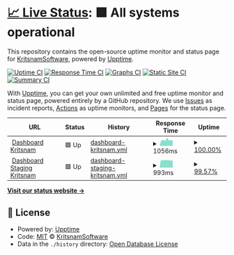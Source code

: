 # [📈 Live Status](https://KritsnamSoftware.github.io/upptime): <!--live status--> **🟩 All systems operational**

This repository contains the open-source uptime monitor and status page for [KritsnamSoftware](https://KritsnamSoftware.github.io/upptime), powered by [Upptime](https://github.com/upptime/upptime).

[![Uptime CI](https://github.com/KritsnamSoftware/upptime/workflows/Uptime%20CI/badge.svg)](https://github.com/KritsnamSoftware/upptime/actions?query=workflow%3A%22Uptime+CI%22)
[![Response Time CI](https://github.com/KritsnamSoftware/upptime/workflows/Response%20Time%20CI/badge.svg)](https://github.com/KritsnamSoftware/upptime/actions?query=workflow%3A%22Response+Time+CI%22)
[![Graphs CI](https://github.com/KritsnamSoftware/upptime/workflows/Graphs%20CI/badge.svg)](https://github.com/KritsnamSoftware/upptime/actions?query=workflow%3A%22Graphs+CI%22)
[![Static Site CI](https://github.com/KritsnamSoftware/upptime/workflows/Static%20Site%20CI/badge.svg)](https://github.com/KritsnamSoftware/upptime/actions?query=workflow%3A%22Static+Site+CI%22)
[![Summary CI](https://github.com/KritsnamSoftware/upptime/workflows/Summary%20CI/badge.svg)](https://github.com/KritsnamSoftware/upptime/actions?query=workflow%3A%22Summary+CI%22)

With [Upptime](https://upptime.js.org), you can get your own unlimited and free uptime monitor and status page, powered entirely by a GitHub repository. We use [Issues](https://github.com/KritsnamSoftware/upptime/issues) as incident reports, [Actions](https://github.com/KritsnamSoftware/upptime/actions) as uptime monitors, and [Pages](https://KritsnamSoftware.github.io/upptime) for the status page.

<!--start: status pages-->
<!-- This summary is generated by Upptime (https://github.com/upptime/upptime) -->
<!-- Do not edit this manually, your changes will be overwritten -->
<!-- prettier-ignore -->
| URL | Status | History | Response Time | Uptime |
| --- | ------ | ------- | ------------- | ------ |
| <img alt="" src="https://favicons.githubusercontent.com/api.dashboard.kritsnam.in" height="13"> [Dashboard Kritsnam](https://api.dashboard.kritsnam.in/health) | 🟩 Up | [dashboard-kritsnam.yml](https://github.com/KritsnamSoftware/upptime/commits/HEAD/history/dashboard-kritsnam.yml) | <details><summary><img alt="Response time graph" src="./graphs/dashboard-kritsnam/response-time-week.png" height="20"> 1056ms</summary><br><a href="https://KritsnamSoftware.github.io/upptime/history/dashboard-kritsnam"><img alt="Response time 1024" src="https://img.shields.io/endpoint?url=https%3A%2F%2Fraw.githubusercontent.com%2FKritsnamSoftware%2Fupptime%2FHEAD%2Fapi%2Fdashboard-kritsnam%2Fresponse-time.json"></a><br><a href="https://KritsnamSoftware.github.io/upptime/history/dashboard-kritsnam"><img alt="24-hour response time 944" src="https://img.shields.io/endpoint?url=https%3A%2F%2Fraw.githubusercontent.com%2FKritsnamSoftware%2Fupptime%2FHEAD%2Fapi%2Fdashboard-kritsnam%2Fresponse-time-day.json"></a><br><a href="https://KritsnamSoftware.github.io/upptime/history/dashboard-kritsnam"><img alt="7-day response time 1056" src="https://img.shields.io/endpoint?url=https%3A%2F%2Fraw.githubusercontent.com%2FKritsnamSoftware%2Fupptime%2FHEAD%2Fapi%2Fdashboard-kritsnam%2Fresponse-time-week.json"></a><br><a href="https://KritsnamSoftware.github.io/upptime/history/dashboard-kritsnam"><img alt="30-day response time 1023" src="https://img.shields.io/endpoint?url=https%3A%2F%2Fraw.githubusercontent.com%2FKritsnamSoftware%2Fupptime%2FHEAD%2Fapi%2Fdashboard-kritsnam%2Fresponse-time-month.json"></a><br><a href="https://KritsnamSoftware.github.io/upptime/history/dashboard-kritsnam"><img alt="1-year response time 1024" src="https://img.shields.io/endpoint?url=https%3A%2F%2Fraw.githubusercontent.com%2FKritsnamSoftware%2Fupptime%2FHEAD%2Fapi%2Fdashboard-kritsnam%2Fresponse-time-year.json"></a></details> | <details><summary><a href="https://KritsnamSoftware.github.io/upptime/history/dashboard-kritsnam">100.00%</a></summary><a href="https://KritsnamSoftware.github.io/upptime/history/dashboard-kritsnam"><img alt="All-time uptime 99.96%" src="https://img.shields.io/endpoint?url=https%3A%2F%2Fraw.githubusercontent.com%2FKritsnamSoftware%2Fupptime%2FHEAD%2Fapi%2Fdashboard-kritsnam%2Fuptime.json"></a><br><a href="https://KritsnamSoftware.github.io/upptime/history/dashboard-kritsnam"><img alt="24-hour uptime 100.00%" src="https://img.shields.io/endpoint?url=https%3A%2F%2Fraw.githubusercontent.com%2FKritsnamSoftware%2Fupptime%2FHEAD%2Fapi%2Fdashboard-kritsnam%2Fuptime-day.json"></a><br><a href="https://KritsnamSoftware.github.io/upptime/history/dashboard-kritsnam"><img alt="7-day uptime 100.00%" src="https://img.shields.io/endpoint?url=https%3A%2F%2Fraw.githubusercontent.com%2FKritsnamSoftware%2Fupptime%2FHEAD%2Fapi%2Fdashboard-kritsnam%2Fuptime-week.json"></a><br><a href="https://KritsnamSoftware.github.io/upptime/history/dashboard-kritsnam"><img alt="30-day uptime 100.00%" src="https://img.shields.io/endpoint?url=https%3A%2F%2Fraw.githubusercontent.com%2FKritsnamSoftware%2Fupptime%2FHEAD%2Fapi%2Fdashboard-kritsnam%2Fuptime-month.json"></a><br><a href="https://KritsnamSoftware.github.io/upptime/history/dashboard-kritsnam"><img alt="1-year uptime 99.96%" src="https://img.shields.io/endpoint?url=https%3A%2F%2Fraw.githubusercontent.com%2FKritsnamSoftware%2Fupptime%2FHEAD%2Fapi%2Fdashboard-kritsnam%2Fuptime-year.json"></a></details>
| <img alt="" src="https://favicons.githubusercontent.com/api.dashboard-staging.kritsnam.in" height="13"> [Dashboard Staging Kritsnam](https://api.dashboard-staging.kritsnam.in/health) | 🟩 Up | [dashboard-staging-kritsnam.yml](https://github.com/KritsnamSoftware/upptime/commits/HEAD/history/dashboard-staging-kritsnam.yml) | <details><summary><img alt="Response time graph" src="./graphs/dashboard-staging-kritsnam/response-time-week.png" height="20"> 993ms</summary><br><a href="https://KritsnamSoftware.github.io/upptime/history/dashboard-staging-kritsnam"><img alt="Response time 1032" src="https://img.shields.io/endpoint?url=https%3A%2F%2Fraw.githubusercontent.com%2FKritsnamSoftware%2Fupptime%2FHEAD%2Fapi%2Fdashboard-staging-kritsnam%2Fresponse-time.json"></a><br><a href="https://KritsnamSoftware.github.io/upptime/history/dashboard-staging-kritsnam"><img alt="24-hour response time 952" src="https://img.shields.io/endpoint?url=https%3A%2F%2Fraw.githubusercontent.com%2FKritsnamSoftware%2Fupptime%2FHEAD%2Fapi%2Fdashboard-staging-kritsnam%2Fresponse-time-day.json"></a><br><a href="https://KritsnamSoftware.github.io/upptime/history/dashboard-staging-kritsnam"><img alt="7-day response time 993" src="https://img.shields.io/endpoint?url=https%3A%2F%2Fraw.githubusercontent.com%2FKritsnamSoftware%2Fupptime%2FHEAD%2Fapi%2Fdashboard-staging-kritsnam%2Fresponse-time-week.json"></a><br><a href="https://KritsnamSoftware.github.io/upptime/history/dashboard-staging-kritsnam"><img alt="30-day response time 1022" src="https://img.shields.io/endpoint?url=https%3A%2F%2Fraw.githubusercontent.com%2FKritsnamSoftware%2Fupptime%2FHEAD%2Fapi%2Fdashboard-staging-kritsnam%2Fresponse-time-month.json"></a><br><a href="https://KritsnamSoftware.github.io/upptime/history/dashboard-staging-kritsnam"><img alt="1-year response time 1032" src="https://img.shields.io/endpoint?url=https%3A%2F%2Fraw.githubusercontent.com%2FKritsnamSoftware%2Fupptime%2FHEAD%2Fapi%2Fdashboard-staging-kritsnam%2Fresponse-time-year.json"></a></details> | <details><summary><a href="https://KritsnamSoftware.github.io/upptime/history/dashboard-staging-kritsnam">99.57%</a></summary><a href="https://KritsnamSoftware.github.io/upptime/history/dashboard-staging-kritsnam"><img alt="All-time uptime 99.88%" src="https://img.shields.io/endpoint?url=https%3A%2F%2Fraw.githubusercontent.com%2FKritsnamSoftware%2Fupptime%2FHEAD%2Fapi%2Fdashboard-staging-kritsnam%2Fuptime.json"></a><br><a href="https://KritsnamSoftware.github.io/upptime/history/dashboard-staging-kritsnam"><img alt="24-hour uptime 100.00%" src="https://img.shields.io/endpoint?url=https%3A%2F%2Fraw.githubusercontent.com%2FKritsnamSoftware%2Fupptime%2FHEAD%2Fapi%2Fdashboard-staging-kritsnam%2Fuptime-day.json"></a><br><a href="https://KritsnamSoftware.github.io/upptime/history/dashboard-staging-kritsnam"><img alt="7-day uptime 99.57%" src="https://img.shields.io/endpoint?url=https%3A%2F%2Fraw.githubusercontent.com%2FKritsnamSoftware%2Fupptime%2FHEAD%2Fapi%2Fdashboard-staging-kritsnam%2Fuptime-week.json"></a><br><a href="https://KritsnamSoftware.github.io/upptime/history/dashboard-staging-kritsnam"><img alt="30-day uptime 99.90%" src="https://img.shields.io/endpoint?url=https%3A%2F%2Fraw.githubusercontent.com%2FKritsnamSoftware%2Fupptime%2FHEAD%2Fapi%2Fdashboard-staging-kritsnam%2Fuptime-month.json"></a><br><a href="https://KritsnamSoftware.github.io/upptime/history/dashboard-staging-kritsnam"><img alt="1-year uptime 99.88%" src="https://img.shields.io/endpoint?url=https%3A%2F%2Fraw.githubusercontent.com%2FKritsnamSoftware%2Fupptime%2FHEAD%2Fapi%2Fdashboard-staging-kritsnam%2Fuptime-year.json"></a></details>

<!--end: status pages-->

[**Visit our status website →**](https://KritsnamSoftware.github.io/upptime)

## 📄 License

- Powered by: [Upptime](https://github.com/upptime/upptime)
- Code: [MIT](./LICENSE) © [KritsnamSoftware](https://KritsnamSoftware.github.io/upptime)
- Data in the `./history` directory: [Open Database License](https://opendatacommons.org/licenses/odbl/1-0/)
